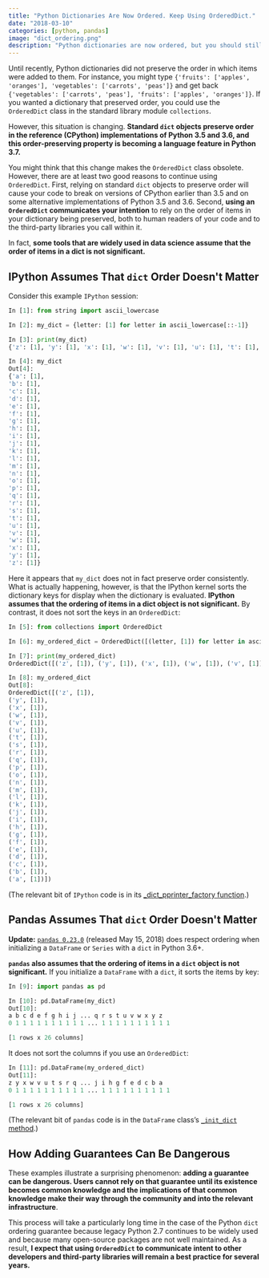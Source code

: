 ```yaml
---
title: "Python Dictionaries Are Now Ordered. Keep Using OrderedDict."
date: "2018-03-10"
categories: [python, pandas]
image: "dict_ordering.png"
description: "Python dictionaries are now ordered, but you should still use OrderedDict for better readability and interoperability."
---
```


Until recently, Python dictionaries did not preserve the order in which items were added to them. For instance, you might type `{'fruits': ['apples', 'oranges'], 'vegetables': ['carrots', 'peas']}` and get back `{'vegetables': ['carrots', 'peas'], 'fruits': ['apples', 'oranges']}`. If you wanted a dictionary that preserved order, you could use the `OrderedDict` class in the standard library module `collections`.

However, this situation is changing. **Standard `dict` objects preserve order in the reference (CPython) implementations of Python 3.5 and 3.6, and this order-preserving property is becoming a language feature in Python 3.7.**

You might think that this change makes the `OrderedDict` class obsolete. However, there are at least two good reasons to continue using `OrderedDict`. First, relying on standard `dict` objects to preserve order will cause your code to break on versions of CPython earlier than 3.5 and on some alternative implementations of Python 3.5 and 3.6. Second, **using an `OrderedDict` communicates your intention** to rely on the order of items in your dictionary being preserved, both to human readers of your code and to the third-party libraries you call within it.

In fact, **some tools that are widely used in data science assume that the order of items in a dict is not significant.**

## IPython Assumes That `dict` Order Doesn't Matter

Consider this example `IPython` session:

```python
In [1]: from string import ascii_lowercase

In [2]: my_dict = {letter: [1] for letter in ascii_lowercase[::-1]}

In [3]: print(my_dict)
{'z': [1], 'y': [1], 'x': [1], 'w': [1], 'v': [1], 'u': [1], 't': [1], 's': [1], 'r': [1], 'q': [1], 'p': [1], 'o': [1], 'n': [1], 'm': [1], 'l': [1], 'k': [1], 'j': [1], 'i': [1], 'h': [1], 'g': [1], 'f': [1], 'e': [1], 'd': [1], 'c': [1], 'b': [1], 'a': [1]}

In [4]: my_dict
Out[4]:
{'a': [1],
'b': [1],
'c': [1],
'd': [1],
'e': [1],
'f': [1],
'g': [1],
'h': [1],
'i': [1],
'j': [1],
'k': [1],
'l': [1],
'm': [1],
'n': [1],
'o': [1],
'p': [1],
'q': [1],
'r': [1],
's': [1],
't': [1],
'u': [1],
'v': [1],
'w': [1],
'x': [1],
'y': [1],
'z': [1]}
```

Here it appears that `my_dict` does not in fact preserve order consistently. What is actually happening, however, is that the IPython kernel sorts the dictionary keys for display when the dictionary is evaluated. **IPython assumes that the ordering of items in a dict object is not significant.** By contrast, it does not sort the keys in an `OrderedDict`:

```python
In [5]: from collections import OrderedDict

In [6]: my_ordered_dict = OrderedDict([(letter, [1]) for letter in ascii_lowercase[::-1]])

In [7]: print(my_ordered_dict)
OrderedDict([('z', [1]), ('y', [1]), ('x', [1]), ('w', [1]), ('v', [1]), ('u', [1]), ('t', [1]), ('s', [1]), ('r', [1]), ('q', [1]), ('p', [1]), ('o', [1]), ('n', [1]), ('m', [1]), ('l', [1]), ('k', [1]), ('j', [1]), ('i', [1]), ('h', [1]), ('g', [1]), ('f', [1]), ('e', [1]), ('d', [1]), ('c', [1]), ('b', [1]), ('a', [1])])

In [8]: my_ordered_dict
Out[8]:
OrderedDict([('z', [1]),
('y', [1]),
('x', [1]),
('w', [1]),
('v', [1]),
('u', [1]),
('t', [1]),
('s', [1]),
('r', [1]),
('q', [1]),
('p', [1]),
('o', [1]),
('n', [1]),
('m', [1]),
('l', [1]),
('k', [1]),
('j', [1]),
('i', [1]),
('h', [1]),
('g', [1]),
('f', [1]),
('e', [1]),
('d', [1]),
('c', [1]),
('b', [1]),
('a', [1])])
```

(The relevant bit of `IPython` code is in its [_dict_pprinter_factory function](https://github.com/ipython/ipython/blob/main/IPython/lib/pretty.py#L676).)

## Pandas Assumes That `dict` Order Doesn't Matter

**Update:** [`pandas 0.23.0`](https://pandas.pydata.org/pandas-docs/stable/whatsnew.html#whatsnew-0230-api-breaking-dict-insertion-order) (released May 15, 2018) does respect ordering when initializing a `DataFrame` or `Series` with a `dict` in Python 3.6+.

**`pandas` also assumes that the ordering of items in a `dict` object is not significant.** If you initialize a `DataFrame` with a `dict`, it sorts the items by key:

```python
In [9]: import pandas as pd

In [10]: pd.DataFrame(my_dict)
Out[10]:
a b c d e f g h i j ... q r s t u v w x y z
0 1 1 1 1 1 1 1 1 1 1 ... 1 1 1 1 1 1 1 1 1 1

[1 rows x 26 columns]
```

It does not sort the columns if you use an `OrderedDict`:

```python
In [11]: pd.DataFrame(my_ordered_dict)
Out[11]:
z y x w v u t s r q ... j i h g f e d c b a
0 1 1 1 1 1 1 1 1 1 1 ... 1 1 1 1 1 1 1 1 1 1

[1 rows x 26 columns]
```

(The relevant bit of `pandas` code is in the `DataFrame` class’s [`_init_dict` method](https://github.com/pandas-dev/pandas/blob/master/pandas/core/frame.py).)

## How Adding Guarantees Can Be Dangerous

These examples illustrate a surprising phenomenon: **adding a guarantee can be dangerous. Users cannot rely on that guarantee until its existence becomes common knowledge and the implications of that common knowledge make their way through the community and into the relevant infrastructure**.

This process will take a particularly long time in the case of the Python `dict` ordering guarantee because legacy Python 2.7 continues to be widely used and because many open-source packages are not well maintained. As a result, **I expect that using `OrderedDict` to communicate intent to other developers and third-party libraries will remain a best practice for several years.**
